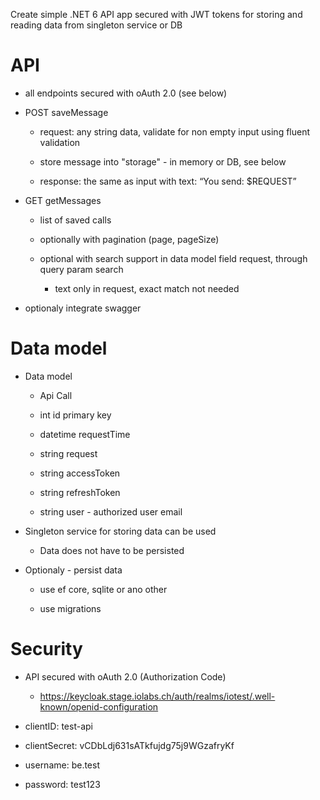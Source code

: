 Create simple .NET 6 API app secured with JWT tokens for storing and reading data from singleton service or DB

# API
- all endpoints secured with oAuth 2.0 (see below)

- POST saveMessage

  - request: any string data, validate for non empty input using fluent validation

  - store message into "storage" - in memory or DB, see below

  - response: the same as input with text: “You send: $REQUEST”

- GET getMessages

  - list of saved calls

  - optionally with pagination (page, pageSize)

  - optional with search support in data model field request, through query param search

    - text only in request, exact match not needed

- optionaly integrate swagger

# Data model
- Data model

    - Api Call

    - int id primary key

    - datetime requestTime

    - string request

    - string accessToken

    - string refreshToken

    - string user - authorized user email

- Singleton service for storing data can be used

  - Data does not have to be persisted

- Optionaly - persist data

  - use ef core, sqlite or ano other

  - use migrations

# Security
- API secured with oAuth 2.0 (Authorization Code)

  - https://keycloak.stage.iolabs.ch/auth/realms/iotest/.well-known/openid-configuration

 - clientID: test-api

- clientSecret: vCDbLdj631sATkfujdg75j9WGzafryKf

- username: be.test

- password: test123